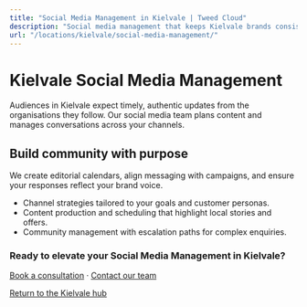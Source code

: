 ```yaml
---
title: "Social Media Management in Kielvale | Tweed Cloud"
description: "Social media management that keeps Kielvale brands consistent and engaging."
url: "/locations/kielvale/social-media-management/"
---
```


# Kielvale Social Media Management

Audiences in Kielvale expect timely, authentic updates from the organisations they follow. Our social media team plans content and manages conversations across your channels.

## Build community with purpose

We create editorial calendars, align messaging with campaigns, and ensure your responses reflect your brand voice.

- Channel strategies tailored to your goals and customer personas.
- Content production and scheduling that highlight local stories and offers.
- Community management with escalation paths for complex enquiries.

### Ready to elevate your Social Media Management in Kielvale?

[Book a consultation](/consultation/) · [Contact our team](/contact/)

[Return to the Kielvale hub](/locations/kielvale/)
